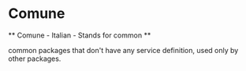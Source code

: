 # Comune 

** Comune - Italian - Stands for common **

common packages that don't have any service definition, used only by other packages.